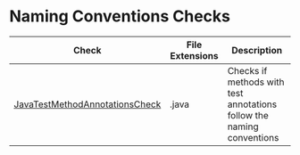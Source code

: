# Naming Conventions Checks

Check | File Extensions | Description
----- | --------------- | -----------
[JavaTestMethodAnnotationsCheck](checks/java_test_method_annotations_check.markdown) | .java | Checks if methods with test annotations follow the naming conventions |